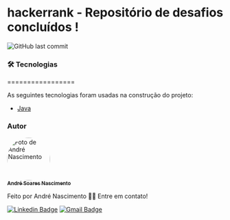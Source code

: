 # hackerrank - Repositório de desafios concluídos !

![GitHub last commit](https://img.shields.io/github/last-commit/andre-s-nascimento/hackerrank-java)

### 🛠 Tecnologias

=================

As seguintes tecnologias foram usadas na construção do projeto:

- [Java](https://www.java.com/pt-BR/)

### Autor

<a href="https://app.rocketseat.com.br/me/andre-soares-nascimento-09244">
 <img style="border-radius: 50%;" src="https://avatars.githubusercontent.com/u/45982225?s=460&u=395fcbac3d5a972cc7ada256f3804917b57ef82b&v=4" width="100px;" alt="Foto de André Nascimento"/>
 <br />
 <sub><b>André Soares Nascimento</b></sub></a> <a href="https://app.rocketseat.com.br/me/andre-soares-nascimento-09244" title="Rocketseat"></a>

Feito por André Nascimento 👋🏽 Entre em contato!

[![Linkedin Badge](https://img.shields.io/badge/-LinkedIn-blue?style=flat-square&logo=Linkedin&logoColor=white&link=https://www.linkedin.com/in/andresoaresnascimento/)](https://www.linkedin.com/in/andresoaresnascimento/) [![Gmail Badge](https://img.shields.io/badge/-GMail-c14438?style=flat-square&logo=Gmail&logoColor=white&link=mailto:andresoaresnascimento@gmail.com)](mailto:andresoaresnascimento@gmail.com)
